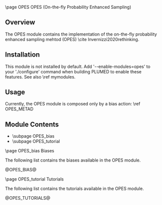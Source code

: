 \page OPES OPES (On-the-fly Probability Enhanced Sampling)

<!-- 
description: On-the-fly Probability Enhanced Sampling (OPES)
authors: Michele Invernizzi
reference: \cite Invernizzi2020rethinking
-->

## Overview

The OPES module contains the implementation of the on-the-fly probability enhanced sampling mehtod (OPES) \cite Invernizzi2020rethinking.

## Installation 
This module is not installed by default. Add '\-\-enable-modules=opes' to your './configure' command when building PLUMED to enable these features. See also \ref mymodules.

## Usage
Currently, the OPES module is composed only by a bias action: \ref OPES_METAD

## Module Contents
- \subpage OPES_bias
- \subpage OPES_tutorial

\page OPES_bias Biases

The following list contains the biases available in the OPES module.

@OPES_BIAS@

\page OPES_tutorial Tutorials

The following list contains the tutorials available in the OPES module.

@OPES_TUTORIALS@

